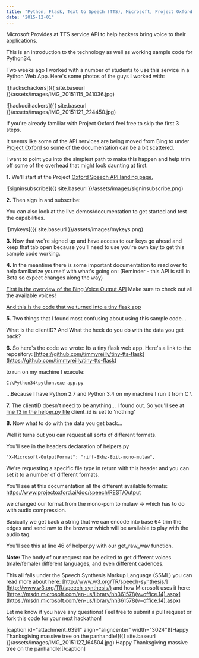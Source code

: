 ```yaml
---
title: "Python, Flask, Text to Speech (TTS), Microsoft, Project Oxford!"
date: "2015-12-01"
---
```


Microsoft Provides at TTS service API to help hackers bring voice to their applications.

This is an introduction to the technology as well as working sample code for Python34.

Two weeks ago I worked with a number of students to use this service in a Python Web App. Here's some photos of the guys I worked with:

![hackschackers]({{ site.baseurl }}/assets/images/IMG_20151115_041036.jpg)

![hackucihackers]({{ site.baseurl }}/assets/images/IMG_20151121_224450.jpg)

If you're already familiar with Project Oxford feel free to skip the first 3 steps.

It seems like some of the API services are being moved from Bing to under [Project Oxford](https://www.projectoxford.ai) so some of the documentation can be a bit scattered.

I want to point you into the simplest path to make this happen and help trim off some of the overhead that might look daunting at first.

**1.** We'll start at the Project [Oxford Speech API landing page.](https://www.projectoxford.ai/speech)

![signinsubscribe]({{ site.baseurl }}/assets/images/signinsubscribe.png)

**2.** Then sign in and subscribe:

You can also look at the live demos/documentation to get started and test the capabilities.

![mykeys]({{ site.baseurl }}/assets/images/mykeys.png)

**3.** Now that we're signed up and have access to our keys go ahead and keep that tab open because you'll need to use you're own key to get this sample code working.

**4.** In the meantime there is some important documentation to read over to help familiarize yourself with what's going on: (Reminder - this API is still in Beta so expect changes along the way)

[First is the overview of the Bing Voice Output API](https://www.projectoxford.ai/doc/speech/REST/Output) Make sure to check out all the available voices!

[And this is the code that we turned into a tiny flask app](https://github.com/Microsoft/ProjectOxford-ClientSDK/blob/master/Speech/TextToSpeech/Samples-Http/Python/TTSSample.py)

**5.** Two things that I found most confusing about using this sample code...

What is the clientID? And What the heck do you do with the data you get back?

**6.** So here's the code we wrote: Its a tiny flask web app. Here's a link to the repository: [https://github.com/timmyreilly/tiny-tts-flask](https://github.com/timmyreilly/tiny-tts-flask)

to run on my machine I execute:

`C:\Python34\python.exe app.py`

...Because I have Python 2.7 and Python 3.4 on my machine I run it from C:\\

**7.** The clientID doesn't need to be anything... I found out. So you'll see at [line 13 in the helper.py file](https://github.com/timmyreilly/tiny-tts-flask/blob/master/helper.py) client\_id is set to 'nothing'

**8.** Now what to do with the data you get back...

Well it turns out you can request all sorts of different formats.

You'll see in the headers declaration of helpers.py

`"X-Microsoft-OutputFormat": "riff-8khz-8bit-mono-mulaw",`

We're requesting a specific file type in return with this header and you can set it to a number of different formats.

You'll see at this documentation all the different available formats: https://www.projectoxford.ai/doc/speech/REST/Output

we changed our format from the mono-pcm to mulaw -> which has to do with audio compression.

Basically we get back a string that we can encode into base 64 trim the edges and send raw to the browser which will be available to play with the audio tag.

You'll see this at line 46 of helper.py with our get\_raw\_wav function.

**Note:** The body of our request can be edited to get different voices (male/female) different languages, and even different cadences.

This all falls under the Speech Synthesis Markup Language (SSML) you can read more about here: [http://www.w3.org/TR/speech-synthesis/](http://www.w3.org/TR/speech-synthesis/) and how Microsoft uses it here: [https://msdn.microsoft.com/en-us/library/hh361578(v=office.14).aspx](https://msdn.microsoft.com/en-us/library/hh361578(v=office.14).aspx)

Let me know if you have any questions! Feel free to submit a pull request or fork this code for your next hackathon!

\[caption id="attachment\_6391" align="aligncenter" width="3024"\]![Happy Thanksgiving massive tree on the panhandle!]({{ site.baseurl }}/assets/images/IMG_20151127_164504.jpg) Happy Thanksgiving massive tree on the panhandle!\[/caption\]

